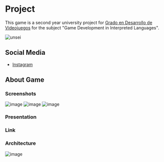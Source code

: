 # Project

This game is a second year university project for  [Grado en Desarrollo de Videojuegos](https://www.ucm.es/data/cont/docs/titulaciones/1913.pdf) for the subject "Game Development in Interpreted Languages".

![unsei](./misc/カカスライド/kakaslide.gif)

## Social Media

- [Instagram](https://www.instagram.com/guardian_enigma/)

## About Game

### Screenshots

![image](https://github.com/user-attachments/assets/cdcf5e45-ac1c-4bbb-aa67-666d992f4347)
![image](https://github.com/user-attachments/assets/65d03c45-99d1-4ed4-b76c-29c1eb927eda)
![image](https://github.com/user-attachments/assets/0ab23190-b90f-4798-b0ab-f56de664a8cb)

### Presentation

[](https://www.canva.com/design/DAGSb2_aZpQ/ZFZwUPKJRmssQXCX2dXBxQ/edit)

### Link

[](https://ucm-pvli-grupo-3.github.io/Project/)

### Architecture

![image](https://github.com/user-attachments/assets/5f103096-ea5d-41c0-9345-e35d008ac151)
